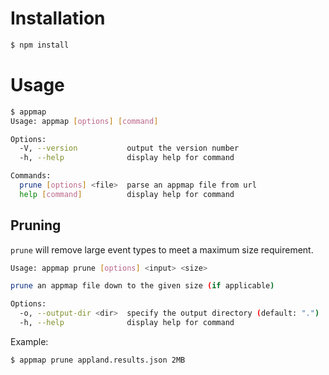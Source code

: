 # Installation
```sh
$ npm install
```

# Usage
```sh
$ appmap
Usage: appmap [options] [command]

Options:
  -V, --version           output the version number
  -h, --help              display help for command

Commands:
  prune [options] <file>  parse an appmap file from url
  help [command]          display help for command
```

## Pruning
`prune` will remove large event types to meet a maximum size requirement.
```sh
Usage: appmap prune [options] <input> <size>

prune an appmap file down to the given size (if applicable)

Options:
  -o, --output-dir <dir>  specify the output directory (default: ".")
  -h, --help              display help for command
```

Example:
```sh
$ appmap prune appland.results.json 2MB
```
